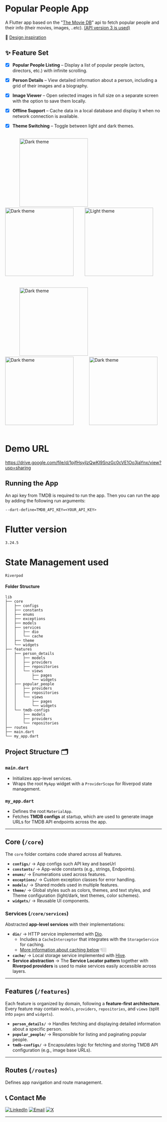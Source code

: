 # Popular People App

A Flutter app based on the "[The Movie DB](https://www.themoviedb.org/)" api to fetch popular people and their info (their movies, images, ..etc). [(API version 3 is used)](https://developers.themoviedb.org/3/people/get-popular-people)


🎨 [Design inspiration](https://dribbble.com/shots/7902411-Actors-Tracking-App)

## ✨ Feature Set

* [x] **Popular People Listing** – Display a list of popular people (actors, directors, etc.) with infinite scrolling.

 * [x] **Person Details** – View detailed information about a person, including a grid of their images and a biography.

 * [x] **Image Viewer** – Open selected images in full size on a separate screen with the option to save them locally.

 * [x] **Offline Support** – Cache data in a local database and display it when no network connection is available.
 * [x] **Theme Switching** – Toggle between light and dark themes.


<br/>
<div>
  &emsp;&emsp;&emsp;
  <img src="https://github.com/user-attachments/assets/a9b908e8-f6b8-496e-a66e-959886f76b4c" alt="Dark theme" width="220">  
  &emsp;&emsp;&emsp;
  <img src="https://github.com/user-attachments/assets/d1db9c08-d0d9-4b63-b85b-4fd95671cce2" alt="Dark theme" width="220">  
  &emsp;&emsp;
  <img src="https://github.com/user-attachments/assets/2e5b6ec6-c4f0-4704-a346-12b12bfad483" alt="Light theme" width="220">
</div>
<br/>

<br/>
<div>
  &emsp;&emsp;&emsp;
  <img src="https://github.com/user-attachments/assets/480bae43-12c3-42cb-9827-3d4f787aaa81" alt="Dark theme" width="220">  
  &emsp;&emsp;&emsp;
  <img src="https://github.com/user-attachments/assets/6f321e4f-bc5d-495b-b29f-cfd5842d0df1" alt="Dark theme" width="220">  
  &emsp;&emsp;&emsp;
  <img src="https://github.com/user-attachments/assets/993d273e-212d-4ec1-abe7-b420d4c0396d" alt="Dark theme" width="220"> 
</div>
<br/>

# Demo URL

https://drive.google.com/file/d/1pjfHsyjlzQwKI9SnzGc0cVE1Oo3jaYnx/view?usp=sharing



## Running the App
An api key from TMDB is required to run the app. Then you can run the app by adding the following run arguments:
```
--dart-define=TMDB_API_KEY=<YOUR_API_KEY>
```

# Flutter version
```
3.24.5
```

# State Management used
```
Riverpod
```


#### Folder Structure

```
lib
├── core
│   ├── configs
│   ├── constants
│   ├── enums
│   ├── exceptions
│   ├── models
│   ├── services
│   │   ├── dio
│   │   └── cache
│   ├── theme
│   └── widgets
├── features
│   ├── person_details
│   │   ├── models
│   │   ├── providers
│   │   ├── repositories
│   │   └── views
│   │       ├── pages
│   │       └── widgets
│   ├── popular_people
│   │   ├── providers
│   │   ├── repositories
│   │   └── views
│   │       ├── pages
│   │       └── widgets
│   └── tmdb-configs
│       ├── models
│       ├── providers
│       └── repositories
├── routes
├── main.dart
└── my_app.dart
```

## Project Structure 🗂️

### `main.dart`
- Initializes app-level services.
- Wraps the root `MyApp` widget with a `ProviderScope` for Riverpod state management.

### `my_app.dart`
- Defines the root `MaterialApp`.
- Fetches **TMDB configs** at startup, which are used to generate image URLs for TMDB API endpoints across the app.

---

## Core (`/core`)

The `core` folder contains code shared across all features.

- **`configs/`** → App configs such API key and baseUrl
- **`constants/`** → App-wide constants (e.g., strings, Endpoints).  
- **`enums/`** → Enumerations used across features.  
- **`exceptions/`** → Custom exception classes for error handling.  
- **`models/`** → Shared models used in multiple features.  
- **`theme/`** → Global styles such as colors, themes, and text styles, and Theme configuration (light/dark, text themes, color schemes).  
- **`widgets/`** → Reusable UI components.  

### Services (`/core/services`)
Abstracted **app-level services** with their implementations:

- **`dio/`** → HTTP service implemented with [Dio](https://pub.dev/packages/dio).  
  - Includes a `CacheInterceptor` that integrates with the `StorageService` for caching.  
  - [More information about caching below](#http-caching) 👇🏼  
- **`cache/`** → Local storage service implemented with [Hive](https://pub.dev/packages/hive/versions/4.0.0-dev.2).  
- **Service abstraction** → The **Service Locator pattern** together with **Riverpod providers** is used to make services easily accessible across layers.  

---

## Features (`/features`)

Each feature is organized by domain, following a **feature-first architecture**.  
Every feature may contain `models`, `providers`, `repositories`, and `views` (split into `pages` and `widgets`).  

- **`person_details/`** → Handles fetching and displaying detailed information about a specific person.  
- **`popular_people/`** → Responsible for listing and paginating popular people.  
- **`tmdb-configs/`** → Encapsulates logic for fetching and storing TMDB API configuration (e.g., image base URLs).  

---

## Routes (`/routes`)
Defines app navigation and route management.



## 📞 Contact Me

[![LinkedIn](https://img.shields.io/badge/LinkedIn-Connect-blue?logo=linkedin)](https://www.linkedin.com/in/mohamed-elbendary/)
[![Email](https://img.shields.io/badge/Email-Contact%20Me-red?logo=gmail)](albendary.com@gmail.com)
[![X](https://img.shields.io/badge/Follow-black?logo=x&logoColor=white)](https://x.com/mab_228)

---

